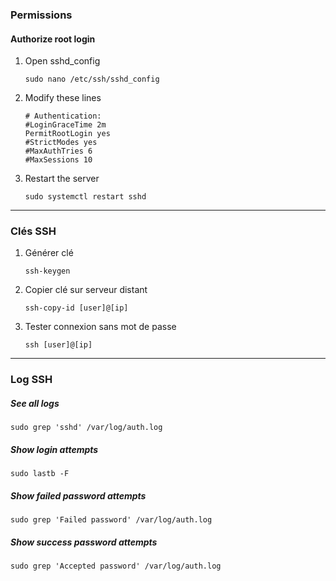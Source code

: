
### Permissions

#### Authorize root login 

1. Open sshd_config


	```shell
	sudo nano /etc/ssh/sshd_config
	```



2. Modify these lines


	```shell
	# Authentication:
	#LoginGraceTime 2m
	PermitRootLogin yes
	#StrictModes yes
	#MaxAuthTries 6
	#MaxSessions 10
	```



3. Restart the server


	```shell
	sudo systemctl restart sshd
	```




---

### Clés SSH


1. Générer clé


	```shell
	ssh-keygen
	```


2. Copier clé sur serveur distant

	```shell
	ssh-copy-id [user]@[ip]
	```

3. Tester connexion sans mot de passe

	```shell
	ssh [user]@[ip]
	```



---

### Log SSH

##### See all logs 

```
sudo grep 'sshd' /var/log/auth.log
```

##### Show login attempts 

```
sudo lastb -F
```

##### Show failed password attempts 
```
sudo grep 'Failed password' /var/log/auth.log
```


##### Show success password attempts  


```
sudo grep 'Accepted password' /var/log/auth.log
```

